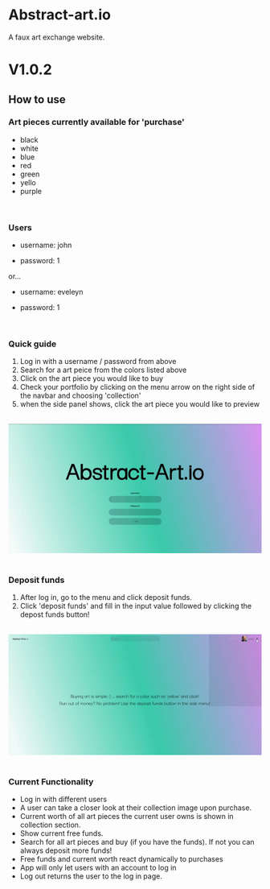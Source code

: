# Abstract-art.io

A faux art exchange website.

# V1.0.2

## How to use

### Art pieces currently available for 'purchase'

- black
- white
- blue
- red
- green
- yello
- purple

&nbsp;

### Users

- username: john

- password: 1

or...

- username: eveleyn

- password: 1

&nbsp;

### Quick guide

1. Log in with a username / password from above
2. Search for a art peice from the colors listed above
3. Click on the art piece you would like to buy
4. Check your portfolio by clicking on the menu arrow on the right side of the navbar and choosing 'collection'
5. when the side panel shows, click the art piece you would like to preview

&nbsp;
<img src='./src/quick-guide-gif.gif'/>
&nbsp;

### Deposit funds

1. After log in, go to the menu and click deposit funds.
2. Click 'deposit funds' and fill in the input value followed by clicking the depost funds button!

&nbsp;
<img src='./src/deposit-funds-gif.gif'/>
&nbsp;

### Current Functionality

- Log in with different users
- A user can take a closer look at their collection image upon purchase.
- Current worth of all art pieces the current user owns is shown in collection section.
- Show current free funds.
- Search for all art pieces and buy (if you have the funds). If not you can always deposit more funds!
- Free funds and current worth react dynamically to purchases
- App will only let users with an account to log in
- Log out returns the user to the log in page.
